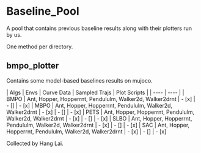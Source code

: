 # Baseline_Pool
A pool that contains previous baseline results along with their plotters run by us.

One method per directory.

## bmpo_plotter

Contains some model-based baselines results on mujoco.

|  Algs   | Envs  | Curve Data | Sampled Trajs | Plot Scripts |
|  ----  | ----  |
| BMPO  | Ant, Hopper, Hopperrnt, Pendululm, Walker2d, Walker2drnt | - [x] | - [] | - [x]
| MBPO  | Ant, Hopper, Hopperrnt, Pendululm, Walker2d, Walker2drnt | - [x] | - [] | - [x]
| PETS  | Ant, Hopper, Hopperrnt, Pendululm, Walker2d, Walker2drnt | - [x] | - [] | - [x]
| SLBO  | Ant, Hopper, Hopperrnt, Pendululm, Walker2d, Walker2drnt | - [x] | - [] | - [x]
| SAC  | Ant, Hopper, Hopperrnt, Pendululm, Walker2d, Walker2drnt | - [x] | - [] | - [x]

Collected by Hang Lai.
